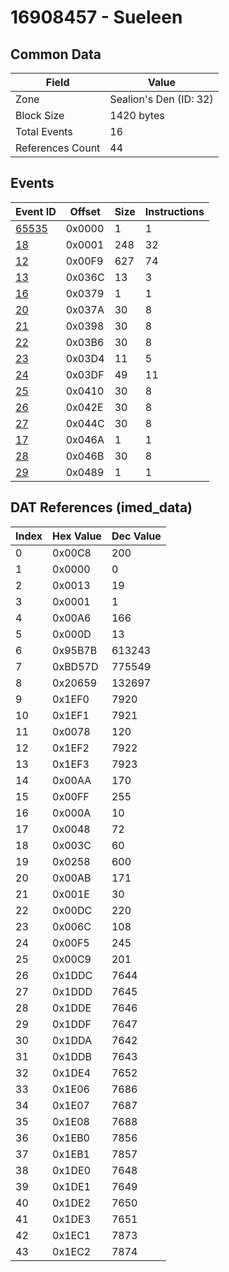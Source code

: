 # 16908457 - Sueleen

## Common Data

| Field            | Value                  |
|------------------|------------------------|
| Zone             | Sealion's Den (ID: 32) |
| Block Size       | 1420 bytes             |
| Total Events     | 16                     |
| References Count | 44                     |

## Events

| Event ID            | Offset   |   Size |   Instructions |
|---------------------|----------|--------|----------------|
| [65535](./65535.md) | 0x0000   |      1 |              1 |
| [18](./18.md)       | 0x0001   |    248 |             32 |
| [12](./12.md)       | 0x00F9   |    627 |             74 |
| [13](./13.md)       | 0x036C   |     13 |              3 |
| [16](./16.md)       | 0x0379   |      1 |              1 |
| [20](./20.md)       | 0x037A   |     30 |              8 |
| [21](./21.md)       | 0x0398   |     30 |              8 |
| [22](./22.md)       | 0x03B6   |     30 |              8 |
| [23](./23.md)       | 0x03D4   |     11 |              5 |
| [24](./24.md)       | 0x03DF   |     49 |             11 |
| [25](./25.md)       | 0x0410   |     30 |              8 |
| [26](./26.md)       | 0x042E   |     30 |              8 |
| [27](./27.md)       | 0x044C   |     30 |              8 |
| [17](./17.md)       | 0x046A   |      1 |              1 |
| [28](./28.md)       | 0x046B   |     30 |              8 |
| [29](./29.md)       | 0x0489   |      1 |              1 |

## DAT References (imed_data)

|   Index | Hex Value   |   Dec Value |
|---------|-------------|-------------|
|       0 | 0x00C8      |         200 |
|       1 | 0x0000      |           0 |
|       2 | 0x0013      |          19 |
|       3 | 0x0001      |           1 |
|       4 | 0x00A6      |         166 |
|       5 | 0x000D      |          13 |
|       6 | 0x95B7B     |      613243 |
|       7 | 0xBD57D     |      775549 |
|       8 | 0x20659     |      132697 |
|       9 | 0x1EF0      |        7920 |
|      10 | 0x1EF1      |        7921 |
|      11 | 0x0078      |         120 |
|      12 | 0x1EF2      |        7922 |
|      13 | 0x1EF3      |        7923 |
|      14 | 0x00AA      |         170 |
|      15 | 0x00FF      |         255 |
|      16 | 0x000A      |          10 |
|      17 | 0x0048      |          72 |
|      18 | 0x003C      |          60 |
|      19 | 0x0258      |         600 |
|      20 | 0x00AB      |         171 |
|      21 | 0x001E      |          30 |
|      22 | 0x00DC      |         220 |
|      23 | 0x006C      |         108 |
|      24 | 0x00F5      |         245 |
|      25 | 0x00C9      |         201 |
|      26 | 0x1DDC      |        7644 |
|      27 | 0x1DDD      |        7645 |
|      28 | 0x1DDE      |        7646 |
|      29 | 0x1DDF      |        7647 |
|      30 | 0x1DDA      |        7642 |
|      31 | 0x1DDB      |        7643 |
|      32 | 0x1DE4      |        7652 |
|      33 | 0x1E06      |        7686 |
|      34 | 0x1E07      |        7687 |
|      35 | 0x1E08      |        7688 |
|      36 | 0x1EB0      |        7856 |
|      37 | 0x1EB1      |        7857 |
|      38 | 0x1DE0      |        7648 |
|      39 | 0x1DE1      |        7649 |
|      40 | 0x1DE2      |        7650 |
|      41 | 0x1DE3      |        7651 |
|      42 | 0x1EC1      |        7873 |
|      43 | 0x1EC2      |        7874 |
